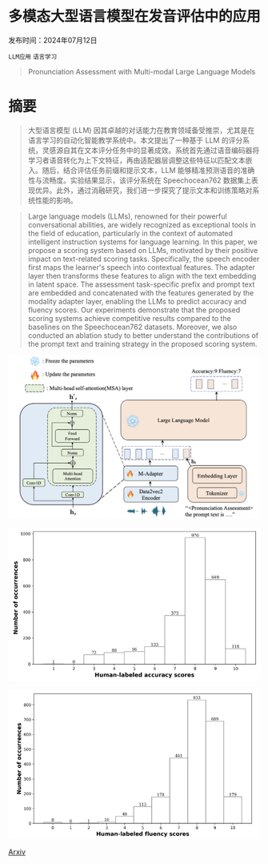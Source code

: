 # 多模态大型语言模型在发音评估中的应用

发布时间：2024年07月12日

`LLM应用` `语言学习`

> Pronunciation Assessment with Multi-modal Large Language Models

# 摘要

> 大型语言模型 (LLM) 因其卓越的对话能力在教育领域备受推崇，尤其是在语言学习的自动化智能教学系统中。本文提出了一种基于 LLM 的评分系统，灵感源自其在文本评分任务中的显著成效。系统首先通过语音编码器将学习者语音转化为上下文特征，再由适配器层调整这些特征以匹配文本嵌入。随后，结合评估任务前缀和提示文本，LLM 能够精准预测语音的准确性与流畅度。实验结果显示，该评分系统在 Speechocean762 数据集上表现优异。此外，通过消融研究，我们进一步探究了提示文本和训练策略对系统性能的影响。

> Large language models (LLMs), renowned for their powerful conversational abilities, are widely recognized as exceptional tools in the field of education, particularly in the context of automated intelligent instruction systems for language learning. In this paper, we propose a scoring system based on LLMs, motivated by their positive impact on text-related scoring tasks. Specifically, the speech encoder first maps the learner's speech into contextual features. The adapter layer then transforms these features to align with the text embedding in latent space. The assessment task-specific prefix and prompt text are embedded and concatenated with the features generated by the modality adapter layer, enabling the LLMs to predict accuracy and fluency scores. Our experiments demonstrate that the proposed scoring systems achieve competitive results compared to the baselines on the Speechocean762 datasets. Moreover, we also conducted an ablation study to better understand the contributions of the prompt text and training strategy in the proposed scoring system.

![多模态大型语言模型在发音评估中的应用](../../../paper_images/2407.09209/model7.png)

![多模态大型语言模型在发音评估中的应用](../../../paper_images/2407.09209/acc3.png)

![多模态大型语言模型在发音评估中的应用](../../../paper_images/2407.09209/flu1.png)

[Arxiv](https://arxiv.org/abs/2407.09209)